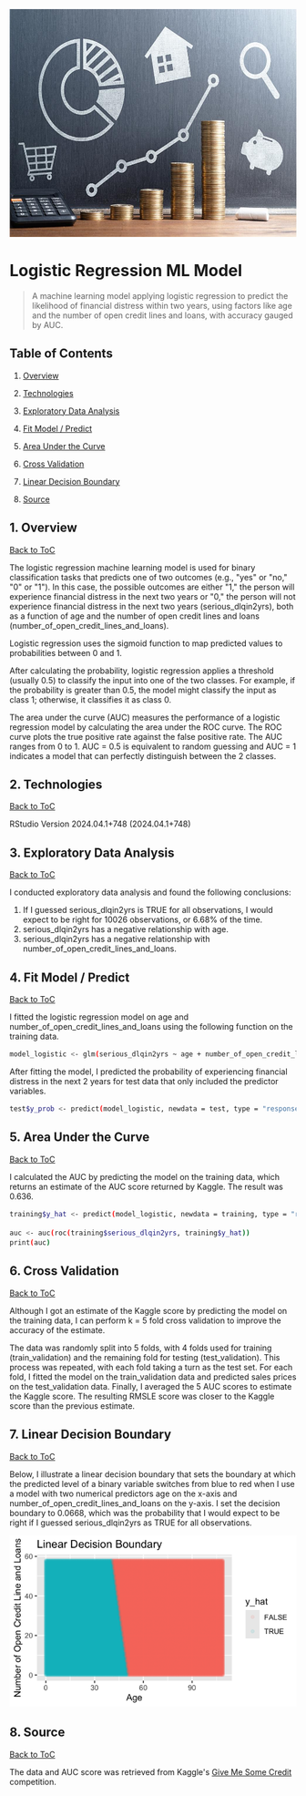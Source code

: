 <p align="center">
<img src="images/logistic-regression.jpg" height="400"/>
</p>

# Logistic Regression ML Model

> A machine learning model applying logistic regression to predict the likelihood of financial distress within two years, using factors like age and the number of open credit lines and loans, with accuracy gauged by AUC.

<a name="toc"/></a>
## Table of Contents

1. [Overview](#overview)

2. [Technologies](#technologies)

3. [Exploratory Data Analysis](#analysis)

4. [Fit Model / Predict](#fit)

5. [Area Under the Curve](#auc)

6. [Cross Validation](#cross)

7. [Linear Decision Boundary](#boundary)

8. [Source](#source)

<a name="overview"/></a>
## 1. Overview
[Back to ToC](#toc)

The logistic regression machine learning model is used for binary classification tasks that predicts one of two outcomes (e.g., "yes" or "no," "0" or "1"). In this case, the possible outcomes are either "1," the person will experience financial distress in the next two years or "0," the person will not experience financial distress in the next two years (serious_dlqin2yrs), both as a function of age and the number of open credit lines and loans (number_of_open_credit_lines_and_loans).<br />

Logistic regression uses the sigmoid function to map predicted values to probabilities between 0 and 1.<br />

After calculating the probability, logistic regression applies a threshold (usually 0.5) to classify the input into one of the two classes. For example, if the probability is greater than 0.5, the model might classify the input as class 1; otherwise, it classifies it as class 0.<br />

The area under the curve (AUC) measures the performance of a logistic regression model by calculating the area under the ROC curve. The ROC curve plots the true positive rate against the false positive rate. The AUC ranges from 0 to 1. AUC = 0.5 is equivalent to random guessing and AUC = 1 indicates a model that can perfectly distinguish between the 2 classes.

<a name="technologies"/></a>
## 2. Technologies
[Back to ToC](#toc)

RStudio Version 2024.04.1+748 (2024.04.1+748)

<a name="analysis"/></a>
## 3. Exploratory Data Analysis
[Back to ToC](#toc)

I conducted exploratory data analysis and found the following conclusions:<br />
1. If I guessed serious_dlqin2yrs is TRUE for all observations, I would expect to be right for 10026 observations, or 6.68% of the time.
2. serious_dlqin2yrs has a negative relationship with age.
3. serious_dlqin2yrs has a negative relationship with number_of_open_credit_lines_and_loans.

<a name="fit"/></a>
## 4. Fit Model / Predict
[Back to ToC](#toc)

I fitted the logistic regression model on age and number_of_open_credit_lines_and_loans using the following function on the training data.

```bash
model_logistic <- glm(serious_dlqin2yrs ~ age + number_of_open_credit_lines_and_loans, data = training, family = "binomial")
```

After fitting the model, I predicted the probability of experiencing financial distress in the next 2 years for test data that only included the predictor variables.

```bash
test$y_prob <- predict(model_logistic, newdata = test, type = "response")
```

<a name="auc"/></a>
## 5. Area Under the Curve
[Back to ToC](#toc)

I calculated the AUC by predicting the model on the training data, which returns an estimate of the AUC score returned by Kaggle. The result was 0.636.

```bash
training$y_hat <- predict(model_logistic, newdata = training, type = "response")

auc <- auc(roc(training$serious_dlqin2yrs, training$y_hat))
print(auc)
```

<a name="cross"/></a>
## 6. Cross Validation
[Back to ToC](#toc)

Although I got an estimate of the Kaggle score by predicting the model on the training data, I can perform k = 5 fold cross validation to improve the accuracy of the estimate. 

The data was randomly split into 5 folds, with 4 folds used for training (train_validation) and the remaining fold for testing (test_validation). This process was repeated, with each fold taking a turn as the test set. For each fold, I fitted the model on the train_validation data and predicted sales prices on the test_validation data. Finally, I averaged the 5 AUC scores to estimate the Kaggle score. The resulting RMSLE score was closer to the Kaggle score than the previous estimate.

<a name="boundary"/></a>
## 7. Linear Decision Boundary
[Back to ToC](#toc)

Below, I illustrate a linear decision boundary that sets the boundary at which the predicted level of a binary variable switches from blue to red when I use a model with two numerical predictors age on the x-axis and number_of_open_credit_lines_and_loans on the y-axis. I set the decision boundary to 0.0668, which was the probability that I would expect to be right if I guessed serious_dlqin2yrs as TRUE for all observations. 

![Linear Decision Boundary](images/linear_decision_boundary.png)

<a name="source"/></a>
## 8. Source
[Back to ToC](#toc)

The data and AUC score was retrieved from Kaggle's [Give Me Some Credit](https://www.kaggle.com/c/GiveMeSomeCredit) competition.
